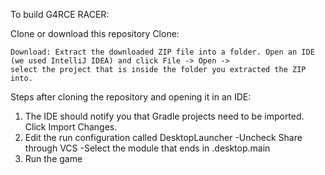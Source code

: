 To build G4RCE RACER:

Clone or download this repository
    Clone: 
    
    Download: Extract the downloaded ZIP file into a folder. Open an IDE (we used IntelliJ IDEA) and click File -> Open -> 
    select the project that is inside the folder you extracted the ZIP into.

Steps after cloning the repository and opening it in an IDE:

  1. The IDE should notify you that Gradle projects need to be imported. Click Import Changes.
  2. Edit the run configuration called DesktopLauncher
      -Uncheck Share through VCS
      -Select the module that ends in .desktop.main
  3. Run the game
